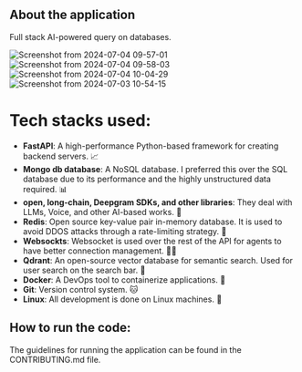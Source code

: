 ## About the application

Full stack AI-powered query on databases.

![Screenshot from 2024-07-04 09-57-01](https://github.com/asifrahaman13/superquery/assets/97652031/be436ffd-c161-4c6a-870a-ee32fb82d539)
![Screenshot from 2024-07-04 09-58-03](https://github.com/asifrahaman13/superquery/assets/97652031/8a8c41b5-a94c-4804-a317-7d50550b0f00)
![Screenshot from 2024-07-04 10-04-29](https://github.com/asifrahaman13/superquery/assets/97652031/1639cf35-1797-4ced-ac71-671d8089968d)
![Screenshot from 2024-07-03 10-54-15](https://github.com/asifrahaman13/superquery/assets/97652031/64ae74b7-e882-43f6-ada3-7866cbe278b2)

# Tech stacks used:
- **FastAPI**: A high-performance Python-based framework for creating backend servers. 📈
- **Mongo db database**: A NoSQL database. I preferred this over the SQL database due to its performance and the highly unstructured data required. 📊
- **open, long-chain, Deepgram SDKs, and other libraries**: They deal with LLMs, Voice, and other AI-based works. 🤖
- **Redis**: Open source key-value pair in-memory database. It is used to avoid DDOS attacks through a rate-limiting strategy. 📝
- **Websockts**: Websocket is used over the rest of the API for agents to have better connection management. 🤝🏻
- **Qdrant**: An open-source vector database for semantic search. Used for user search on the search bar. 🎉
- **Docker**: A DevOps tool to containerize applications. 🐋
- **Git**: Version control system. 🐱
- **Linux**: All development is done on Linux machines. 🐧


## How to run the code:

The guidelines for running the application can be found in the CONTRIBUTING.md file.
